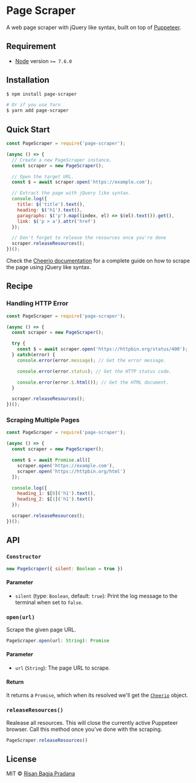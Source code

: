 # Page Scraper

A web page scraper with jQuery like syntax, built on top of [Puppeteer](https://pptr.dev).

## Requirement

* [Node](https://nodejs.org/) version `>= 7.6.0`

## Installation

```bash
$ npm install page-scraper

# Or if you use Yarn
$ yarn add page-scraper
```

## Quick Start

```js
const PageScraper = require('page-scraper');

(async () => {
  // Create a new PageScraper instance.
  const scraper = new PageScraper();

  // Open the target URL.
  const $ = await scraper.open('https://example.com');

  // Extract the page with jQuery like syntax.
  console.log({
    title: $('title').text(),
    heading: $('h1').text(),
    paragraphs: $('p').map((index, el) => $(el).text()).get(),
    link: $('p > a').attr('href')
  });

  // Don't forget to release the resources once you're done
  scraper.releaseResources();
})();
```

Check the [Cheerio documentation](https://cheerio.js.org/) for a complete guide on how to scrape the page using jQuery like syntax.

## Recipe

### Handling HTTP Error

```js
const PageScraper = require('page-scraper');

(async () => {
  const scraper = new PageScraper();

  try {
    const $ = await scraper.open('https://httpbin.org/status/400');
  } catch(error) {
    console.error(error.message); // Get the error message.

    console.error(error.status); // Get the HTTP status code.

    console.error(error.$.html()); // Get the HTML document.
  }

  scraper.releaseResources();
})();
```

### Scraping Multiple Pages

```js
const PageScraper = require('page-scraper');

(async () => {
  const scraper = new PageScraper();

  const $ = await Promise.all([
    scraper.open('https://example.com'),
    scraper.open('https://httpbin.org/html')
  ]);

  console.log({
    heading_1: $[0]('h1').text(),
    heading_2: $[1]('h1').text()
  });

  scraper.releaseResources();
})();
```

## API

### `Constructor`

```js
new PageScraper({ silent: Boolean = true })
```

#### Parameter

* `silent` (type: `Boolean`, default: `true`): Print the log message to the terminal when set to `false`.

### `open(url)`

Scrape the given page URL.

```js
PageScraper.open(url: String): Promise
```

#### Parameter

* `url` (`String`): The page URL to scrape.

#### Return

It returns a `Promise`, which when its resolved we'll get the [`Cheerio`](https://cheerio.js.org/) object.

### `releaseResources()`

Realease all resources. This will close the currently active Puppeteer browser. Call this method once you've done with the scraping.

```js
PageScraper.releaseResources()
```

## License

MIT © [Risan Bagja Pradana](https://bagja.net)
